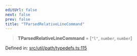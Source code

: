 ```yaml
---
editUrl: false
next: false
prev: false
title: "TParsedRelativeLineCommand"
---
```


> **TParsedRelativeLineCommand** = \[`"l"`, `number`, `number`\]

Defined in: [src/util/path/typedefs.ts:115](https://github.com/fabricjs/fabric.js/blob/e114448a1bce9b68a3e1bba337bc0c83a35c1aa5/src/util/path/typedefs.ts#L115)
